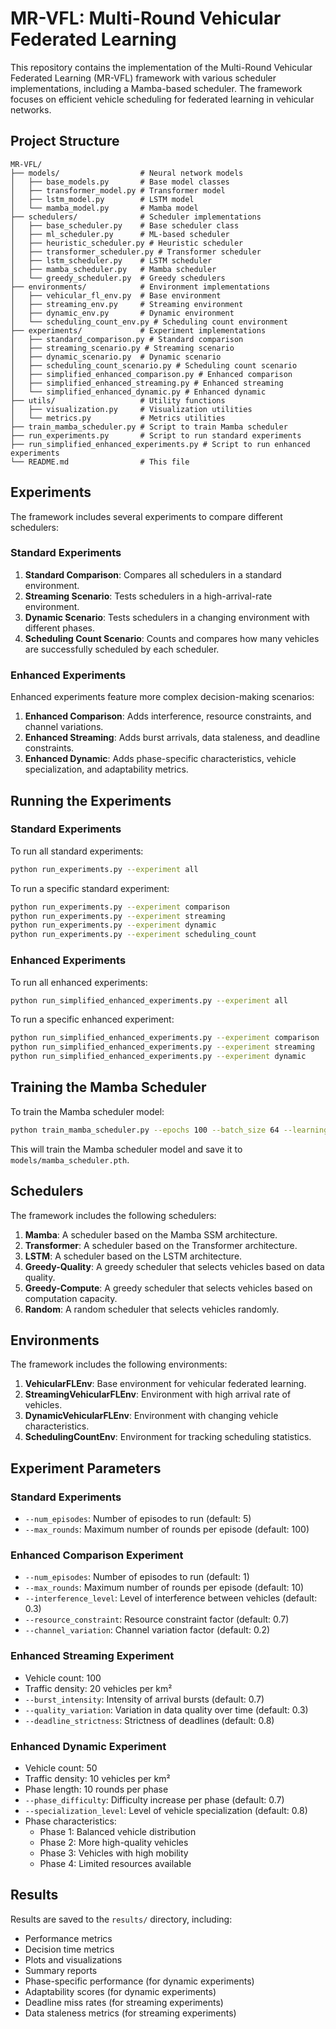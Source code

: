 # MR-VFL: Multi-Round Vehicular Federated Learning

This repository contains the implementation of the Multi-Round Vehicular Federated Learning (MR-VFL) framework with various scheduler implementations, including a Mamba-based scheduler. The framework focuses on efficient vehicle scheduling for federated learning in vehicular networks.

## Project Structure

```
MR-VFL/
├── models/                  # Neural network models
│   ├── base_models.py       # Base model classes
│   ├── transformer_model.py # Transformer model
│   ├── lstm_model.py        # LSTM model
│   └── mamba_model.py       # Mamba model
├── schedulers/              # Scheduler implementations
│   ├── base_scheduler.py    # Base scheduler class
│   ├── ml_scheduler.py      # ML-based scheduler
│   ├── heuristic_scheduler.py # Heuristic scheduler
│   ├── transformer_scheduler.py # Transformer scheduler
│   ├── lstm_scheduler.py    # LSTM scheduler
│   ├── mamba_scheduler.py   # Mamba scheduler
│   └── greedy_scheduler.py  # Greedy schedulers
├── environments/            # Environment implementations
│   ├── vehicular_fl_env.py  # Base environment
│   ├── streaming_env.py     # Streaming environment
│   ├── dynamic_env.py       # Dynamic environment
│   └── scheduling_count_env.py # Scheduling count environment
├── experiments/             # Experiment implementations
│   ├── standard_comparison.py # Standard comparison
│   ├── streaming_scenario.py # Streaming scenario
│   ├── dynamic_scenario.py  # Dynamic scenario
│   ├── scheduling_count_scenario.py # Scheduling count scenario
│   ├── simplified_enhanced_comparison.py # Enhanced comparison
│   ├── simplified_enhanced_streaming.py # Enhanced streaming
│   └── simplified_enhanced_dynamic.py # Enhanced dynamic
├── utils/                   # Utility functions
│   ├── visualization.py     # Visualization utilities
│   └── metrics.py           # Metrics utilities
├── train_mamba_scheduler.py # Script to train Mamba scheduler
├── run_experiments.py       # Script to run standard experiments
├── run_simplified_enhanced_experiments.py # Script to run enhanced experiments
└── README.md                # This file
```

## Experiments

The framework includes several experiments to compare different schedulers:

### Standard Experiments

1. **Standard Comparison**: Compares all schedulers in a standard environment.
2. **Streaming Scenario**: Tests schedulers in a high-arrival-rate environment.
3. **Dynamic Scenario**: Tests schedulers in a changing environment with different phases.
4. **Scheduling Count Scenario**: Counts and compares how many vehicles are successfully scheduled by each scheduler.

### Enhanced Experiments

Enhanced experiments feature more complex decision-making scenarios:

1. **Enhanced Comparison**: Adds interference, resource constraints, and channel variations.
2. **Enhanced Streaming**: Adds burst arrivals, data staleness, and deadline constraints.
3. **Enhanced Dynamic**: Adds phase-specific characteristics, vehicle specialization, and adaptability metrics.

## Running the Experiments

### Standard Experiments

To run all standard experiments:

```bash
python run_experiments.py --experiment all
```

To run a specific standard experiment:

```bash
python run_experiments.py --experiment comparison
python run_experiments.py --experiment streaming
python run_experiments.py --experiment dynamic
python run_experiments.py --experiment scheduling_count
```

### Enhanced Experiments

To run all enhanced experiments:

```bash
python run_simplified_enhanced_experiments.py --experiment all
```

To run a specific enhanced experiment:

```bash
python run_simplified_enhanced_experiments.py --experiment comparison
python run_simplified_enhanced_experiments.py --experiment streaming
python run_simplified_enhanced_experiments.py --experiment dynamic
```

## Training the Mamba Scheduler

To train the Mamba scheduler model:

```bash
python train_mamba_scheduler.py --epochs 100 --batch_size 64 --learning_rate 0.001
```

This will train the Mamba scheduler model and save it to `models/mamba_scheduler.pth`.

## Schedulers

The framework includes the following schedulers:

1. **Mamba**: A scheduler based on the Mamba SSM architecture.
2. **Transformer**: A scheduler based on the Transformer architecture.
3. **LSTM**: A scheduler based on the LSTM architecture.
4. **Greedy-Quality**: A greedy scheduler that selects vehicles based on data quality.
5. **Greedy-Compute**: A greedy scheduler that selects vehicles based on computation capacity.
6. **Random**: A random scheduler that selects vehicles randomly.

## Environments

The framework includes the following environments:

1. **VehicularFLEnv**: Base environment for vehicular federated learning.
2. **StreamingVehicularFLEnv**: Environment with high arrival rate of vehicles.
3. **DynamicVehicularFLEnv**: Environment with changing vehicle characteristics.
4. **SchedulingCountEnv**: Environment for tracking scheduling statistics.

## Experiment Parameters

### Standard Experiments

- `--num_episodes`: Number of episodes to run (default: 5)
- `--max_rounds`: Maximum number of rounds per episode (default: 100)

### Enhanced Comparison Experiment

- `--num_episodes`: Number of episodes to run (default: 1)
- `--max_rounds`: Maximum number of rounds per episode (default: 10)
- `--interference_level`: Level of interference between vehicles (default: 0.3)
- `--resource_constraint`: Resource constraint factor (default: 0.7)
- `--channel_variation`: Channel variation factor (default: 0.2)

### Enhanced Streaming Experiment

- Vehicle count: 100
- Traffic density: 20 vehicles per km²
- `--burst_intensity`: Intensity of arrival bursts (default: 0.7)
- `--quality_variation`: Variation in data quality over time (default: 0.3)
- `--deadline_strictness`: Strictness of deadlines (default: 0.8)

### Enhanced Dynamic Experiment

- Vehicle count: 50
- Traffic density: 10 vehicles per km²
- Phase length: 10 rounds per phase
- `--phase_difficulty`: Difficulty increase per phase (default: 0.7)
- `--specialization_level`: Level of vehicle specialization (default: 0.8)
- Phase characteristics:
  - Phase 1: Balanced vehicle distribution
  - Phase 2: More high-quality vehicles
  - Phase 3: Vehicles with high mobility
  - Phase 4: Limited resources available

## Results

Results are saved to the `results/` directory, including:

- Performance metrics
- Decision time metrics
- Plots and visualizations
- Summary reports
- Phase-specific performance (for dynamic experiments)
- Adaptability scores (for dynamic experiments)
- Deadline miss rates (for streaming experiments)
- Data staleness metrics (for streaming experiments)
